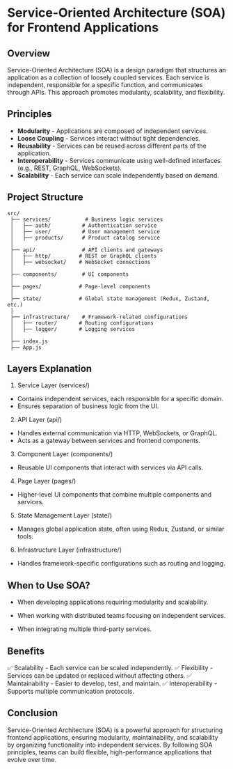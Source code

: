 # Service-Oriented Architecture (SOA) for Frontend Applications

## Overview
Service-Oriented Architecture (SOA) is a design paradigm that structures an application as a collection of loosely coupled services. Each service is independent, responsible for a specific function, and communicates through APIs. This approach promotes modularity, scalability, and flexibility.

## Principles
- **Modularity** - Applications are composed of independent services.
- **Loose Coupling** - Services interact without tight dependencies.
- **Reusability** - Services can be reused across different parts of the application.
- **Interoperability** - Services communicate using well-defined interfaces (e.g., REST, GraphQL, WebSockets).
- **Scalability** - Each service can scale independently based on demand.

## Project Structure

```
src/
 ├── services/           # Business logic services
 │   ├── auth/          # Authentication service
 │   ├── user/          # User management service
 │   ├── products/      # Product catalog service
 │
 ├── api/               # API clients and gateways
 │   ├── http/         # REST or GraphQL clients
 │   ├── websocket/    # WebSocket connections
 │
 ├── components/        # UI components
 │
 ├── pages/            # Page-level components
 │
 ├── state/            # Global state management (Redux, Zustand, etc.)
 │
 ├── infrastructure/    # Framework-related configurations
 │   ├── router/       # Routing configurations
 │   ├── logger/       # Logging services
 │
 ├── index.js
 ├── App.js
```

## Layers Explanation

1. Service Layer (services/)

- Contains independent services, each responsible for a specific domain.
- Ensures separation of business logic from the UI.

2. API Layer (api/)

- Handles external communication via HTTP, WebSockets, or GraphQL.
- Acts as a gateway between services and frontend components.

3. Component Layer (components/)

- Reusable UI components that interact with services via API calls.

4. Page Layer (pages/)

- Higher-level UI components that combine multiple components and services.

5. State Management Layer (state/)

- Manages global application state, often using Redux, Zustand, or similar tools.

6. Infrastructure Layer (infrastructure/)

- Handles framework-specific configurations such as routing and logging.

## When to Use SOA?

- When developing applications requiring modularity and scalability.

- When working with distributed teams focusing on independent services.

- When integrating multiple third-party services.

## Benefits

✅ Scalability - Each service can be scaled independently.
✅ Flexibility - Services can be updated or replaced without affecting others.
✅ Maintainability - Easier to develop, test, and maintain.
✅ Interoperability - Supports multiple communication protocols.

## Conclusion

Service-Oriented Architecture (SOA) is a powerful approach for structuring frontend applications, ensuring modularity, maintainability, and scalability by organizing functionality into independent services. By following SOA principles, teams can build flexible, high-performance applications that evolve over time.